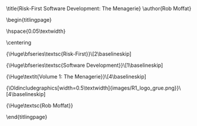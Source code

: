 \title{Risk-First Software Development: The Menagerie}
\author{Rob Moffat}

\begin{titlingpage}

\hspace{0.05\textwidth} 

\centering

{\Huge\bfseries\textsc{Risk-First}}\\[2\baselineskip]

{\Huge\bfseries\textsc{Software Development}}\\[1\baselineskip]

{\Huge\textit{Volume 1: The Menagerie}}\\[4\baselineskip]

{\Oldincludegraphics[width=0.5\textwidth]{images/R1_logo_grue.png}}\\[4\baselineskip]

{\Huge\textsc{Rob Moffat}}


\end{titlingpage}
